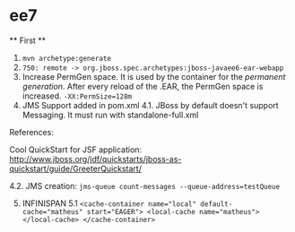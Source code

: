 ee7
===

** First **

1. ```mvn archetype:generate```
2. ```750: remote -> org.jboss.spec.archetypes:jboss-javaee6-ear-webapp```
3. Increase PermGen space. It is used by the container for the *permanent generation*. After every reload of the .EAR, the PermGen space is increased. ```-XX:PermSize=128m```
4. JMS Support added in pom.xml
4.1. JBoss by default doesn't support Messaging. It must run with standalone-full.xml

References:

Cool QuickStart for JSF application:
http://www.jboss.org/jdf/quickstarts/jboss-as-quickstart/guide/GreeterQuickstart/

4.2. JMS creation: ```jms-queue count-messages --queue-address=testQueue```

5. INFINISPAN
5.1 ```<cache-container name="local" default-cache="matheus" start="EAGER">
                <local-cache name="matheus">
                </local-cache>
            </cache-container>```
